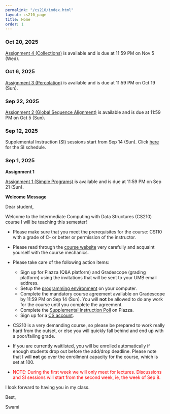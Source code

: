 ```yaml
---
permalink: "/cs210/index.html"
layout: cs210_page
title: Home
order: 1
---
```


### Oct 20, 2025

[Assignment 4 (Collections)](assignments.html) is available and is due at 11:59 PM on Nov 5 (Wed). 

### Oct 6, 2025

[Assignment 3 (Percolation)](assignments.html) is available and is due at 11:59 PM on Oct 19 (Sun). 

### Sep 22, 2025

[Assignment 2 (Global Sequence Alignment)](assignments.html) is available and is due at 11:59 PM on Oct 5 (Sun). 

### Sep 12, 2025

Supplemental Instruction (SI) sessions start from Sep 14 (Sun). Click [here](course_info.html) for the SI schedule.

### Sep 1, 2025

**Assignment 1**

 [Assignment 1 (Simple Programs)](assignments.html) is available and is due at 11:59 PM on
 Sep 21 (Sun).
 
**Welcome Message**

Dear student,

Welcome to the Intermediate Computing with Data Structures (CS210) course I will be teaching this semester!

- Please make sure that you meet the prerequisites for the course: CS110 with a grade of C- or better or permission of the instructor.

- Please read through the [course website](/cs210/) very carefully and acquaint yourself with the course mechanics.

- Please take care of the following action items:
  - Sign up for Piazza (Q&A platform) and Gradescope (grading platform) using the invitations that will be sent to your UMB email address.
  - Setup the [programming environment](programming_environment.html) on your computer.
  - Complete the mandatory course agreement available on Gradescope by 11:59 PM on Sep 14 (Sun). You will **not** be allowed to do any work for the course until you complete the agreement. 
  - Complete the [Supplemental Instruction Poll](https://piazza.com/class/mbb349ocm1x2ak/post/6) on Piazza.
  - Sign up for a [CS account](course_info.html#cs_account).

- CS210 is a very demanding course, so please be prepared to work really hard from the outset, or else you will quickly fall behind and end up with a poor/failing grade.

- If you are currently waitlisted, you will be enrolled automatically if enough students drop out before the add/drop deadline. Please note that I will **not** go over the enrollment capacity for the course, which is set at 100.

- <font color="red">NOTE: During the first week we will only meet for lectures. Discussions and SI sessions will start from the second week, ie, the week of Sep 8.</font>

I look forward to having you in my class.

Best,

Swami
